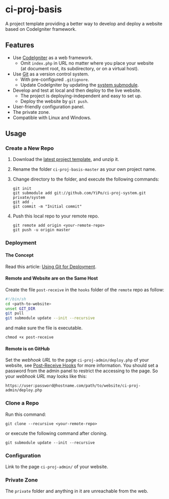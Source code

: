 
# ci-proj-basis

A project template providing a better way to develop and deploy a website based on CodeIgniter framework.

## Features

* Use [CodeIgniter](http://ellislab.com/codeigniter) as a web framework.
	- Omit `index.php` in URL no matter where you place your website  
	(at document root, its subdirectory, or on a virtual host).
* Use [Git](http://git-scm.com/) as a version control system.
	- With pre-configured `.gitignore`.
	- Update CodeIgniter by updating the [system submodule](https://github.com/YiPo/ci-proj-system).
* Develop and test at local and then deploy to the live website.
	- The project is deploying-independent and easy to set up.
	- Deploy the website by `git push`.
* User-friendly configuration panel.
* The private zone.
* Compatible with Linux and Windows.

## Usage

### Create a New Repo

1. Download the [latest project template](https://github.com/YiPo/ci-proj-basis/archive/master.zip), and unzip it.

2. Rename the folder `ci-proj-basis-master` as your own project name.

3. Change directory to the folder, and execute the following commands:

	```
	git init
	git submodule add git://github.com/YiPo/ci-proj-system.git private/system
	git add .
	git commit -m "Initial commit"
	```

4. Push this local repo to your remote repo.

	```
	git remote add origin <your-remote-repo>
	git push -u origin master
	```

### Deployment

#### The Concept

Read this article: [Using Git for Deployment](http://danbarber.me/using-git-for-deployment/).

#### Remote and Website are on the Same Host

Create the file `post-receive` in the `hooks` folder of the `remote` repo as follow:

```sh
#!/bin/sh
cd <path-to-website>
unset GIT_DIR
git pull
git submodule update --init --recursive
```

and make sure the file is executable.

```
chmod +x post-receive
```

#### Remote is on GitHub

Set the *webhook URL* to the page `ci-proj-admin/deploy.php` of your website, see [Post-Receive Hooks](https://help.github.com/articles/post-receive-hooks) for more information. You should set a password from the admin panel to restrict the accessing to the page. So your *webhook URL* may looks like this:

```
https://user:password@hostname.com/path/to/website/ci-proj-admin/deploy.php
```

### Clone a Repo

Run this command:

```
git clone --recursive <your-remote-repo>
```

or execute the following command after cloning.

```
git submodule update --init --recursive
```

### Configuration

Link to the page `ci-proj-admin/` of your website.

### Private Zone

The `private` folder and anything in it are unreachable from the web.

